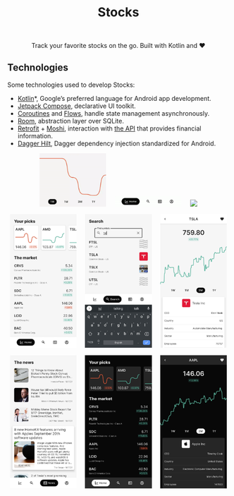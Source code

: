 ﻿<h1 align="center"> Stocks </h1> <br>

<p align="center">
  Track your favorite stocks on the go. Built with Kotlin and ❤️
</p>

## Technologies

Some technologies used to develop Stocks:

* [Kotlin](https://kotlinlang.org/)\*, Google’s preferred language for Android app development.
* [Jetpack Compose](https://developer.android.com/jetpack/compose), declarative UI toolkit.
* [Coroutines](https://kotlinlang.org/docs/coroutines-overview.html) and [Flows](https://developer.android.com/kotlin/flow/stateflow-and-sharedflow), handle state management asynchronously.
* [Room](https://developer.android.com/topic/libraries/architecture/room), abstraction layer over SQLite.
* [Retrofit](https://square.github.io/retrofit/) + [Moshi](https://github.com/square/moshi), interaction with [the API](https://iexcloud.io/docs/api/) that provides financial information.
* [Dagger Hilt](https://dagger.dev/hilt/), Dagger dependency injection standardized for Android.

<p align="center">
  <img src="/readme-resources/graph.gif" width="30%">
&nbsp; &nbsp; 
  <img src="/readme-resources/bottom_bar.gif" width="30%">
&nbsp; &nbsp;
  <img src="/readme-resources/news.gif" width="30%">
</p>

<p align="center">
  <img src="/readme-resources/screen1.jpg" width="30%">
&nbsp; &nbsp; 
  <img src="/readme-resources/screen2.jpg" width="30%">
&nbsp; &nbsp;
  <img src="/readme-resources/screen3.jpg" width="30%">
</p>

<p align="center">
  <img src="/readme-resources/screen4.jpg" width="30%">
&nbsp; &nbsp; 
  <img src="/readme-resources/screen5.jpg" width="30%">
&nbsp; &nbsp;
  <img src="/readme-resources/screen6.jpg" width="30%">
</p>
